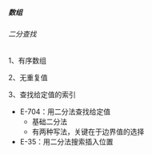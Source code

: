 ##### 数组

###### 二分查找

1、有序数组

2、无重复值

3、查找给定值的索引

- E-704：用二分法查找给定值
  - 基础二分法
  - 有两种写法，关键在于边界值的选择
- E-35：用二分法搜索插入位置